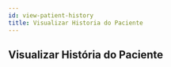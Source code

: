 ```yaml
---
id: view-patient-history
title: Visualizar Historia do Paciente
---
```


## Visualizar História do Paciente